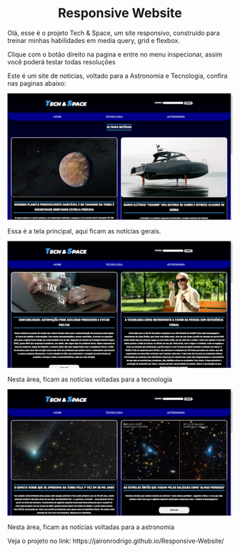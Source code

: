 <h1 align="center">Responsive Website</h1>

<p>Olá, esse é o projeto Tech & Space, um site responsivo, construido para treinar minhas habilidades em media query, grid e flexbox.</p>

<p>Clique com o botão direito na pagina e entre no menu inspecionar, assim você poderá testar todas resoluções</p>

<p>Este é um site de notícias, voltado para a Astronomia e Tecnologia, confira nas paginas abaixo:</p>

<p align="center">
  <img src="./assets/images/Captura de Tela (9).png" alt=""></img>
</p>

<p>Essa é a tela principal, aqui ficam as notícias gerais.</p>

<p align="center">
  <img src="./assets/images/Captura de Tela (10).png" alt=""></img>
</p>

<p>Nesta área, ficam as notícias voltadas para a tecnologia</p>

<p align="center">
  <img src="./assets/images/Captura de Tela (11).png" alt=""></img>
</p>

<p>Nesta área, ficam as notícias voltadas para a astronomia</p>

<p> Veja o projeto no link: https://jaironrodrigo.github.io/Responsive-Website/</p>
